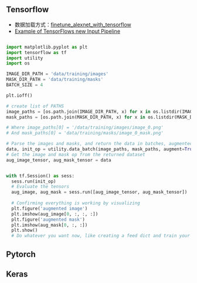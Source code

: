 ## Tensorflow

- 数据加载方式：[finetune_alexnet_with_tensorflow](https://github.com/kratzert/finetune_alexnet_with_tensorflow)
- [Example of TensorFlows new Input Pipeline](https://kratzert.github.io/2017/06/15/example-of-tensorflows-new-input-pipeline.html)

```python

import matplotlib.pyplot as plt
import tensorflow as tf
import utility
import os

IMAGE_DIR_PATH = 'data/training/images'
MASK_DIR_PATH = 'data/training/masks'
BATCH_SIZE = 4

plt.ioff()

# create list of PATHS
image_paths = [os.path.join(IMAGE_DIR_PATH, x) for x in os.listdir(IMAGE_DIR_PATH) if x.endswith('.png')]
mask_paths = [os.path.join(MASK_DIR_PATH, x) for x in os.listdir(MASK_DIR_PATH) if x.endswith('.png')]

# Where image_paths[0] = '/data/training/images/image_0.png' 
# And mask_paths[0] = 'data/training/masks/image_0_mask.png'

# Parse the images and masks, and return the data in batches, augmented optionally
data, init_op = utility.data_batch(image_paths, mask_paths, augment=True, batch_size=BATCH_SIZE)
# Get the image and mask op from the returned dataset
aug_image_tensor, aug_mask_tensor = data


with tf.Session() as sess:
  sess.run(init_op)
  # Evaluate the tensors
  aug_image, aug_mask = sess.run([aug_image_tensor, aug_mask_tensor])
                                 
  # Confirming everything is working by visualizing
  plt.figure('augmented image')
  plt.imshow(aug_image[0, :, :, :])
  plt.figure('augmented mask')
  plt.imshow(aug_mask[0, :, :])
  plt.show()
  # Do whatever you want now, like creating a feed dict and train your models
```

## Pytorch


## Keras
